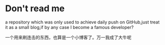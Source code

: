 # Don't read me

a repository which was only used to achieve daily push on GitHub,just treat it as a small blog,if by any case I become a famous developer?

一个用来刷连击的东西，也算是一个小博客了。万一我成了大牛呢